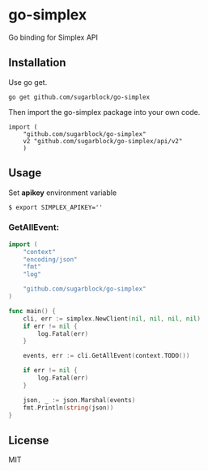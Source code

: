 # go-simplex
Go binding for Simplex API 

## Installation

Use go get.

	go get github.com/sugarblock/go-simplex

Then import the go-simplex package into your own code.

	import (
        "github.com/sugarblock/go-simplex"
	    v2 "github.com/sugarblock/go-simplex/api/v2"
        )

## Usage

Set **apikey** environment variable

```
$ export SIMPLEX_APIKEY=''
```

### GetAllEvent:

```go
import (
	"context"
	"encoding/json"
	"fmt"
	"log"

	"github.com/sugarblock/go-simplex"
)

func main() {
	cli, err := simplex.NewClient(nil, nil, nil, nil)
	if err != nil {
		log.Fatal(err)
	}

	events, err := cli.GetAllEvent(context.TODO())

	if err != nil {
		log.Fatal(err)
	}

	json, _ := json.Marshal(events)
	fmt.Println(string(json))
}
```

## License

MIT